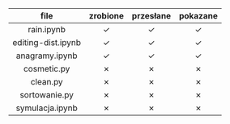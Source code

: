 <!--   &check;    &cross; -->


| file | zrobione | przesłane | pokazane |
| :---: | :---: | :---: | :---: |
| rain.ipynb | &check; | &check; | &check; |
| editing-dist.ipynb | &check; | &check; | &check; |
| anagramy.ipynb | &check; | &check; | &check; |
| cosmetic.py | &cross; | &cross; | &cross; |
| clean.py | &cross; | &cross; | &cross; |
| sortowanie.py | &cross; | &cross; | &cross; |
| symulacja.ipynb | &cross; | &cross; | &cross; |
